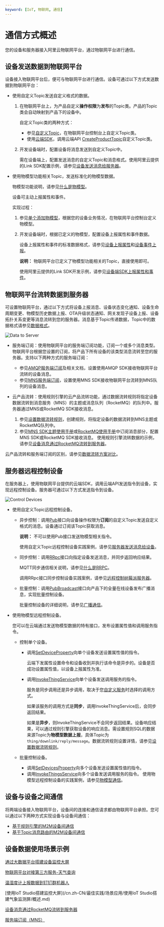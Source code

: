 ```yaml
---
keyword: [IoT, 物联网, 通信]
---
```


# 通信方式概述

您的设备和服务器接入阿里云物联网平台，通过物联网平台进行通信。

## 设备发送数据到物联网平台

设备接入物联网平台后，便可与物联网平台进行通信。设备可通过以下方式发送数据到物联网平台：

-   使用自定义Topic发送自定义格式的数据。
    1.  在物联网平台上，为产品自定义**操作权限**为**发布**的Topic类。产品的Topic类会自动映射到产品下的设备中。

        自定义Topic类的两种方式：

        -   参见[自定义Topic](/cn.zh-CN/设备接入/消息通信Topic/自定义Topic.md)，在物联网平台控制台上自定义Topic类。
        -   使用[云端SDK](/cn.zh-CN/云端开发指南/云端SDK参考/下载云端SDK.md)，调用云端API [CreateProductTopic](/cn.zh-CN/云端开发指南/云端API参考/Topic管理/CreateProductTopic.md)自定义Topic类。
    2.  开发设备端时，配置设备将消息发送到自定义Topic中。

        需在设备端上，配置发送消息的自定义Topic和消息格式。使用阿里云提供的Link SDK配置示例，请参见[设备发送消息给服务器](/cn.zh-CN/最佳实践/消息通信/使用自定义Topic进行通信.md)。

-   使用物模型功能相关Topic，发送标准化的物模型数据。

    物模型功能说明，请参见[什么是物模型](/cn.zh-CN/设备管理/物模型/什么是物模型.md)。

    设备可主动上报属性和事件。

    实现过程：

    1.  参见[单个添加物模型](/cn.zh-CN/设备管理/物模型/单个添加物模型.md)，根据您的设备业务情况，在物联网平台控制台定义物模型。
    2.  开发设备端时，根据已定义的物模型，配置设备上报属性和事件数据。

        设备上报属性和事件的标准数据格式，请参见[设备上报属性](/cn.zh-CN/设备管理/Alink协议/设备属性、事件、服务.md)和[设备事件上报](/cn.zh-CN/设备管理/Alink协议/设备属性、事件、服务.md)。

        **说明：** 物联网平台已定义了物模型功能相关的Topic，直接使用即可。

        使用阿里云提供的Link SDK开发示例，请参见[设备端SDK上报属性和事件](/cn.zh-CN/最佳实践/消息通信/物模型通信.mdsection_l5d_7u3_9hp)。


## 物联网平台流转数据到服务器

可设置物联网平台，通过以下方式将设备上报消息、设备状态变化通知、设备生命周期变更、物模型历史数据上报、OTA升级状态通知、网关发现子设备上报、设备拓扑关系变更等消息流转到您的服务器。消息基于Topic传递数据，Topic中的数据格式请参见[数据格式](/cn.zh-CN/消息通信/数据格式.md)。

![Data to Server](https://static-aliyun-doc.oss-cn-hangzhou.aliyuncs.com/assets/img/zh-CN/8876549951/p87244.png)

-   服务端订阅：使用物联网平台的服务端订阅功能，订阅一个或多个消息类型。物联网平台根据您设置的订阅，将产品下所有设备的该类型消息流转至您的服务器。支持以下两种方式的服务端订阅：
    -   参见[AMQP服务端订阅](/cn.zh-CN/消息通信/服务端订阅/使用AMQP服务端订阅/配置AMQP服务端订阅.md)及相关文档，设置使用AMQP SDK接收物联网平台流转的设备消息。
    -   参见[MNS服务端订阅](/cn.zh-CN/消息通信/服务端订阅/使用MNS服务端订阅.md)，设置使用MNS SDK接收物联网平台流转到MNS队列的设备消息。
-   云产品流转：使用规则引擎的云产品流转功能，通过数据流转规则将指定设备数据流转到消息服务（MNS）的主题或消息队列（RocketMQ）的队列中。服务器通过MNS或RocketMQ SDK接收消息。

    1.  参见[设置数据流转规则](/cn.zh-CN/消息通信/云产品流转/设置数据流转规则.md)，创建规则，将指定设备的数据流转到MNS主题或RocketMQ队列中。
    2.  参见[MNS SDK主题使用手册]()或[RocketMQ使用手册]()中订阅消息部分，配置MNS SDK或RocketMQ SDK接收消息。
    使用规则引擎流转数据的示例，请参见[设备消息通过RocketMQ流转到服务器](/cn.zh-CN/最佳实践/消息通信/设备消息通过RocketMQ流转到服务器.md)。


云产品流转和服务端订阅的区别，请参见[数据流转方案对比](/cn.zh-CN/消息通信/云产品流转/数据流转方案对比.md)。

## 服务器远程控制设备

在服务器上，使用物联网平台提供的云端SDK，调用云端API发送指令到设备，实现远程控制设备。服务器可通过以下方式发送指令到设备。

![Control Devices](https://static-aliyun-doc.oss-cn-hangzhou.aliyuncs.com/assets/img/zh-CN/8876549951/p87249.png)

-   使用自定义Topic远程控制设备。
    -   异步控制：调用[Pub](/cn.zh-CN/云端开发指南/云端API参考/消息通信/Pub.md)接口向设备操作权限为**订阅**的自定义Topic发送自定义格式的消息。设备通过订阅该Topic获取消息。

        **说明：** 不可以使用Pub接口发送物模型相关指令。

        使用自定义Topic远程控制设备实践案例，请参见[服务器发送消息给设备](/cn.zh-CN/最佳实践/消息通信/使用自定义Topic进行通信.md)。

    -   同步控制：调用[RRpc](/cn.zh-CN/云端开发指南/云端API参考/消息通信/RRpc.md)接口向指定设备发送消息，并同步返回响应结果。

        MQTT同步通信相关说明，请参见[什么是RRPC](/cn.zh-CN/消息通信/MQTT同步通信（RRPC）/什么是RRPC.md)。

        调用RRpc接口同步控制设备实践案例，请参见[远程控制树莓派服务器](/cn.zh-CN/最佳实践/消息通信/远程控制树莓派服务器.md)。

    -   批量控制：调用[PubBroadcast](/cn.zh-CN/云端开发指南/云端API参考/消息通信/PubBroadcast.md)接口向产品下的全量在线设备发布广播消息，实现批量控制设备。

        批量控制设备的详细说明，请参见[广播通信](/cn.zh-CN/消息通信/广播通信.md)。

-   使用物模型远程控制设备。

    您可以在云端通过发送物模型数据的特有接口，发布设置属性值和调用服务指令。

    -   控制单个设备。
        -   调用[SetDeviceProperty](/cn.zh-CN/云端开发指南/云端API参考/物模型使用/SetDeviceProperty.md)向单个设备发送设置属性值的指令。

            云端下发属性设置命令和设备收到并执行该命令是异步的。设备是否成功设置属性值，以设备上报属性为准。

        -   调用[InvokeThingService](/cn.zh-CN/云端开发指南/云端API参考/物模型使用/InvokeThingService.md)向单个设备发送调用服务的指令。

            服务是同步调用还是异步调用，取决于您[自定义服务](/cn.zh-CN/设备管理/物模型/单个添加物模型.mdtable_lhs_fq3_y2b)时选择的调用方式。

            如果该服务的调用方式是**同步**，调用InvokeThingService后，会同步返回结果。

            如果是**异步**，则InvokeThingService不会同步返回结果。设备响应结果，可以通过规则引擎获取设备的响应消息。需设置规则SQL的数据来源Topic为**物模型数据上报**，具体Topic为`thing/downlink/reply/message`。数据流转规则设置详情，请参见[设置数据流转规则](/cn.zh-CN/消息通信/云产品流转/设置数据流转规则.md)。

    -   批量控制设备。
        -   调用[SetDevicesProperty](/cn.zh-CN/云端开发指南/云端API参考/物模型使用/SetDevicesProperty.md)向多个设备发送设置属性值的指令。
        -   调用[InvokeThingsService](/cn.zh-CN/云端开发指南/云端API参考/物模型使用/InvokeThingsService.md)向多个设备发送调用服务的指令。
    使用物模型远程控制设备的实践案例，请参见[物模型通信](/cn.zh-CN/最佳实践/消息通信/物模型通信.md)。


## 设备与设备之间通信

将两端设备接入物联网平台，设备间的连接和通信请求都由物联网平台承担。您可以通过以下两种方式实现设备与设备间通信：

-   [基于规则引擎的M2M设备间通信](/cn.zh-CN/最佳实践/消息通信/M2M设备间通信/基于规则引擎的M2M设备间通信.md)
-   [基于Topic消息路由的M2M设备间通信](/cn.zh-CN/最佳实践/消息通信/M2M设备间通信/基于Topic消息路由的M2M设备间通信.md)

## 设备数据使用场景示例

[通过大数据平台搭建设备监控大屏](/cn.zh-CN/最佳实践/场景应用/通过大数据平台搭建设备监控大屏.md)

[物联网平台对接第三方服务-天气查询](/cn.zh-CN/最佳实践/场景应用/物联网平台对接第三方服务-天气查询.md)

[温湿度计上报数据到钉钉群机器人](/cn.zh-CN/最佳实践/场景应用/温湿度计上报数据到钉钉群机器人.md)

[使用IoT Studio搭建监控大屏](/cn.zh-CN/最佳实践/场景应用/使用IoT Studio搭建气象监测屏/概述.md)

[设备消息通过RocketMQ流转到服务器](/cn.zh-CN/最佳实践/消息通信/设备消息通过RocketMQ流转到服务器.md)

[服务端订阅（MNS）](/cn.zh-CN/最佳实践/消息通信/服务端订阅（MNS）.md)

